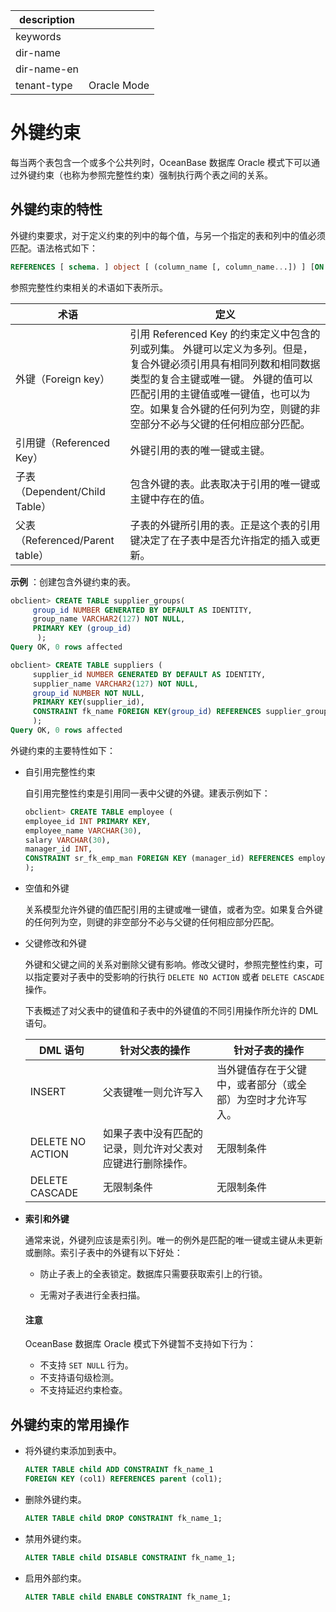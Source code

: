 |description||
|---|---|
|keywords||
|dir-name||
|dir-name-en||
|tenant-type|Oracle Mode|

# 外键约束 

每当两个表包含一个或多个公共列时，OceanBase 数据库 Oracle 模式下可以通过外键约束（也称为参照完整性约束）强制执行两个表之间的关系。

## 外键约束的特性 

外键约束要求，对于定义约束的列中的每个值，与另一个指定的表和列中的值必须匹配。语法格式如下：

```sql
REFERENCES [ schema. ] object [ (column_name [, column_name...]) ] [ON DELETE { CASCADE | SET NULL } ]
```

参照完整性约束相关的术语如下表所示。

|             术语              |  定义     |
|-----------------------------|----------------------------------|
| 外键（Foreign key）             | 引用 Referenced Key 的约束定义中包含的列或列集。 外键可以定义为多列。但是，复合外键必须引用具有相同列数和相同数据类型的复合主键或唯一键。 外键的值可以匹配引用的主键值或唯一键值，也可以为空。如果复合外键的任何列为空，则键的非空部分不必与父键的任何相应部分匹配。 |
| 引用键（Referenced Key）         | 外键引用的表的唯一键或主键。      |
| 子表（Dependent/Child Table）   | 包含外键的表。此表取决于引用的唯一键或主键中存在的值。   |
| 父表（Referenced/Parent table） | 子表的外键所引用的表。正是这个表的引用键决定了在子表中是否允许指定的插入或更新。       |


**示例** ：创建包含外键约束的表。

```sql
obclient> CREATE TABLE supplier_groups(
     group_id NUMBER GENERATED BY DEFAULT AS IDENTITY,
     group_name VARCHAR2(127) NOT NULL,
​     PRIMARY KEY (group_id)  
      );
Query OK, 0 rows affected

obclient> CREATE TABLE suppliers (
     supplier_id NUMBER GENERATED BY DEFAULT AS IDENTITY,
     supplier_name VARCHAR2(127) NOT NULL,
     group_id NUMBER NOT NULL,
     PRIMARY KEY(supplier_id),
     CONSTRAINT fk_name FOREIGN KEY(group_id) REFERENCES supplier_groups(group_id)
     );
Query OK, 0 rows affected
```

外键约束的主要特性如下：

* 自引用完整性约束

  自引用完整性约束是引用同一表中父键的外键。​建表示例如下：

  ```sql
  obclient> CREATE TABLE employee (
  employee_id INT PRIMARY KEY, 
  employee_name VARCHAR(30), 
  salary VARCHAR(30), 
  manager_id INT, 
  CONSTRAINT sr_fk_emp_man FOREIGN KEY (manager_id) REFERENCES employee(employee_id)
  );
  ```

* 空值和外键

  关系模型允许外键的值匹配引用的主键或唯一键值，或者为空。如果复合外键的任何列为空，则键的非空部分不必与父键的任何相应部分匹配。
  
* 父键修改和外键

  外键和父键之间的关系对删除父键有影响。​修改父键时，参照完整性约束，可以指定要对子表中的受影响的行执行 `DELETE NO ACTION` 或者 `DELETE CASCADE` 操作。

  下表概述了对父表中的键值和子表中的外键值的不同引用操作所允许的 DML 语句。
  

  |      DML 语句      |            针对父表的操作            |            针对子表的操作            |
  |------------------|-------------------------------|-------------------------------|
  | INSERT           | 父表键唯一则允许写入                    | 当外键值存在于父键中，或者部分（或全部）为空时才允许写入。 |
  | DELETE NO ACTION | 如果子表中没有匹配的记录，则允许对父表对应键进行删除操作。 | 无限制条件                         |
  | DELETE CASCADE   | 无限制条件                         | 无限制条件                         |

* **索引和外键** 

  通常来说，外键列应该是索引列。唯一的例外是匹配的唯一键或主键从未更新或删除。索引子表中的外键有以下好处：
  * 防止子表上的全表锁定。数据库只需要获取索引上的行锁。

  * 无需对子表进行全表扫描。​

  <main id="notice" type='notice'>
    <h4>注意</h4>
    <p>OceanBase 数据库 Oracle 模式下外键暂不支持如下行为：</p>
    <ul>
    <li>不支持 <code>SET NULL</code> 行为。</li>
    <li>不支持语句级检测。</li>
    <li>不支持延迟约束检查。</li>
    </ul>
  </main>

## 外键约束的常用操作 

* 将外键约束添加到表中。

  ```sql
  ALTER TABLE child ADD CONSTRAINT fk_name_1 
  FOREIGN KEY (col1) REFERENCES parent (col1);
  ```

* 删除外键约束。

  ```sql
  ALTER TABLE child DROP CONSTRAINT fk_name_1; 
  ```

* 禁用外键约束。

  ```sql
  ALTER TABLE child DISABLE CONSTRAINT fk_name_1; 
  ```

* 启用外部约束。

  ```sql
  ALTER TABLE child ENABLE CONSTRAINT fk_name_1;
  ```

  



